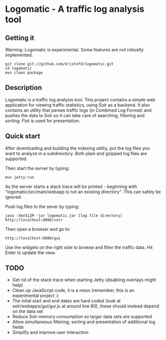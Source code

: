 Logomatic - A traffic log analysis tool
=======================================

Getting it
----------

Warning: Logomatic is experimental. Some features are not robustly implemented.

    git clone git://github.com/kristofd/logomatic.git
    cd logomatic
    mvn clean package


Description
-----------

Logomatic is a traffic log analysis tool. This project contains a simple web application for viewing traffic statistics, using Solr as a backend. It also contains an utility that parses traffic logs (in Combined Log Format) and pushes the data to Solr so it can take care of searching, filtering and sorting. Flot is used for presentation.


Quick start
-----------

After downloading and building the indexing utility, put the log files you want to analyze in a subdirectory. Both plain and gzipped log files are supported.

Then start the server by typing:

	mvn jetty:run

As the server starts a stack trace will be printed - beginning with "logomatic/src/main/webapp is not an existing directory". This can safely be ignored.

Push log files to the sever by typing:

	java -Xmx512M -jar logomatic.jar [log file directory] http://localhost:8080/solr

Then open a browser and go to:

	http://localhost:8080/gui

Use the widgets on the right side to browse and filter the traffic data. Hit Enter to update the view.


TODO
-----------

* Get rid of the stack trace when starting Jetty (disabling overlays might help)
* Clean up JavaScript code, it is a mess (remember, this is an experimental project :)
* The inital start and end dates are hard coded (look at solr/webapps/gui/gui.js at around line 80), these should instead depend on the data set
* Reduce Solr memory consumption so larger data sets are supported
* Allow simultaneous filtering, sorting and presentation of additional log fields
* Simplify and improve user interaction
